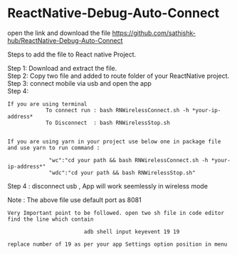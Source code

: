 # ReactNative-Debug-Auto-Connect

open the link and download the file
https://github.com/sathishk-hub/ReactNative-Debug-Auto-Connect

Steps to add the file to React native Project.</br>

Step 1: Download and extract the file.</br>
Step 2: Copy two file and added to route folder of your ReactNative project.</br>
Step 3: connect mobile via usb and open the app</br>
Step 4: 
```
If you are using terminal
            To connect run : bash RNWirelessConnect.sh -h *your-ip-address*
            To Disconnect  : bash RNWirelessStop.sh
            

If you are using yarn in your project use below one in package file and use yarn to run command :

             "wc":"cd your path && bash RNWirelessConnect.sh -h *your-ip-address*"
             "wdc":"cd your path && bash RNWirelessStop.sh"
```

Step 4 : disconnect usb , App will work seemlessly in wireless mode 


Note : The above file use default port as 8081

```
Very Important point to be followed. open two sh file in code editor find the line which contain 

                        adb shell input keyevent 19 19 	

replace number of 19 as per your app Settings option position in menu 
```

             




